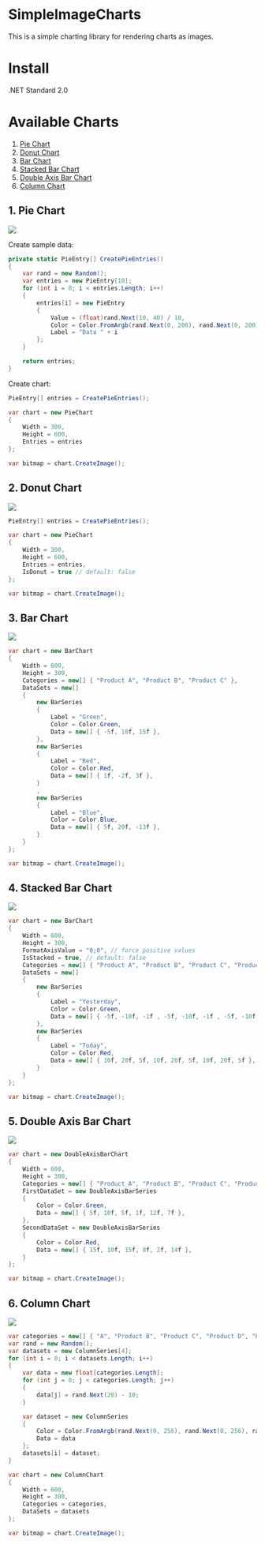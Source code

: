 # SimpleImageCharts
This is a simple charting library for rendering charts as images. 

# Install 

.NET Standard 2.0

# Available Charts
1. [Pie Chart](#1-pie-chart)
2. [Donut Chart](#2-donut-chart)
3. [Bar Chart](#3-bar-chart)
4. [Stacked Bar Chart](#4-stacked-bar-chart)
5. [Double Axis Bar Chart](#5-double-axis-bar-chart)
6. [Column Chart](#6-column-chart)

## 1. Pie Chart
<img src="https://raw.githubusercontent.com/phamtung1/SimpleImageCharts/master/screenshots/pie.jpg" />

Create sample data:
```csharp
private static PieEntry[] CreatePieEntries()
{
    var rand = new Random();
    var entries = new PieEntry[10];
    for (int i = 0; i < entries.Length; i++)
    {
        entries[i] = new PieEntry
        {
            Value = (float)rand.Next(10, 40) / 10,
            Color = Color.FromArgb(rand.Next(0, 200), rand.Next(0, 200), rand.Next(0, 200)),
            Label = "Data " + i
        };
    }

    return entries;
}
```
Create chart:
```csharp
PieEntry[] entries = CreatePieEntries();

var chart = new PieChart
{
    Width = 300,
    Height = 600,
    Entries = entries
};

var bitmap = chart.CreateImage();
```

## 2. Donut Chart
<img src="https://raw.githubusercontent.com/phamtung1/SimpleImageCharts/master/screenshots/donut.jpg" />

```csharp
PieEntry[] entries = CreatePieEntries();

var chart = new PieChart
{
    Width = 300,
    Height = 600,
    Entries = entries,
    IsDonut = true // default: false
};

var bitmap = chart.CreateImage();
```

## 3. Bar Chart
<img src="https://raw.githubusercontent.com/phamtung1/SimpleImageCharts/master/screenshots/BarChart.jpg" />

```csharp
var chart = new BarChart
{
    Width = 600,
    Height = 300,
    Categories = new[] { "Product A", "Product B", "Product C" },
    DataSets = new[]
    {
        new BarSeries
        {
            Label = "Green",
            Color = Color.Green,
            Data = new[] { -5f, 10f, 15f },
        },
        new BarSeries
        {
            Label = "Red",
            Color = Color.Red,
            Data = new[] { 1f, -2f, 3f },
        }
        ,
        new BarSeries
        {
            Label = "Blue",
            Color = Color.Blue,
            Data = new[] { 5f, 20f, -13f },
        }
    }
};

var bitmap = chart.CreateImage();
```
## 4. Stacked Bar Chart
<img src="https://raw.githubusercontent.com/phamtung1/SimpleImageCharts/master/screenshots/StackedBarChart.jpg" />

```csharp
var chart = new BarChart
{
    Width = 600,
    Height = 300,
    FormatAxisValue = "0;0", // force positive values
    IsStacked = true, // default: false
    Categories = new[] { "Product A", "Product B", "Product C", "Product A", "Product B", "Product C", "Product A", "Product B", "Product C" },
    DataSets = new[]
    {
        new BarSeries
        {
            Label = "Yesterday",
            Color = Color.Green,
            Data = new[] { -5f, -10f, -1f , -5f, -10f, -1f , -5f, -10f, -1f },
        },
        new BarSeries
        {
            Label = "Today",
            Color = Color.Red,
            Data = new[] { 10f, 20f, 5f, 10f, 20f, 5f, 10f, 20f, 5f },
        }
    }
};

var bitmap = chart.CreateImage();
```

## 5. Double Axis Bar Chart
<img src="https://raw.githubusercontent.com/phamtung1/SimpleImageCharts/master/screenshots/DoubleAxisBarChart.jpg" />

```csharp
var chart = new DoubleAxisBarChart
{
    Width = 600,
    Height = 300,
    Categories = new[] { "Product A", "Product B", "Product C", "Product D", "Product E", "Product F" },
    FirstDataSet = new DoubleAxisBarSeries 
    { 
        Color = Color.Green,
        Data = new[] { 5f, 10f, 5f, 1f, 12f, 7f },
    },
    SecondDataSet = new DoubleAxisBarSeries
    {
        Color = Color.Red,
        Data = new[] { 15f, 10f, 15f, 8f, 2f, 14f },
    }
};

var bitmap = chart.CreateImage();
```

## 6. Column Chart
<img src="https://raw.githubusercontent.com/phamtung1/SimpleImageCharts/master/screenshots/ColumnChart.jpg" />

```csharp
var categories = new[] { "A", "Product B", "Product C", "Product D", "Product E" };
var rand = new Random();
var datasets = new ColumnSeries[4];
for (int i = 0; i < datasets.Length; i++)
{
    var data = new float[categories.Length];
    for (int j = 0; j < categories.Length; j++)
    {
        data[j] = rand.Next(20) - 10;
    }

    var dataset = new ColumnSeries
    {
        Color = Color.FromArgb(rand.Next(0, 256), rand.Next(0, 256), rand.Next(0, 256)),
        Data = data
    };
    datasets[i] = dataset;
}

var chart = new ColumnChart
{
    Width = 600,
    Height = 300,
    Categories = categories,
    DataSets = datasets
};

var bitmap = chart.CreateImage();
```
